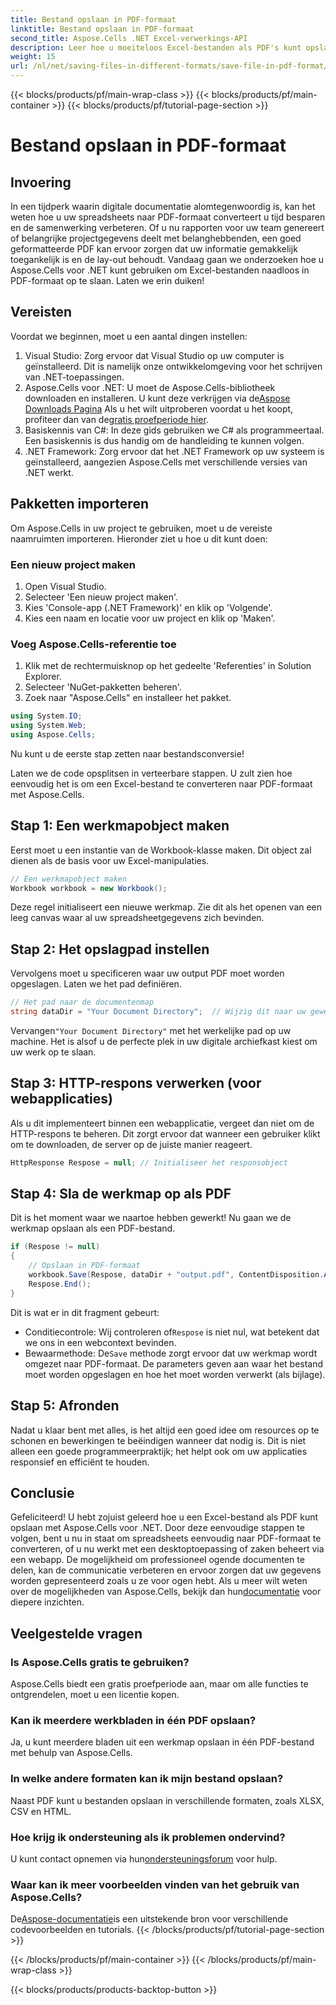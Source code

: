 ```yaml
---
title: Bestand opslaan in PDF-formaat
linktitle: Bestand opslaan in PDF-formaat
second_title: Aspose.Cells .NET Excel-verwerkings-API
description: Leer hoe u moeiteloos Excel-bestanden als PDF's kunt opslaan met Aspose.Cells voor .NET. Eenvoudige stappen en voorbeelden voor eenvoudige implementatie.
weight: 15
url: /nl/net/saving-files-in-different-formats/save-file-in-pdf-format/
---
```


{{< blocks/products/pf/main-wrap-class >}}
{{< blocks/products/pf/main-container >}}
{{< blocks/products/pf/tutorial-page-section >}}

# Bestand opslaan in PDF-formaat

## Invoering
In een tijdperk waarin digitale documentatie alomtegenwoordig is, kan het weten hoe u uw spreadsheets naar PDF-formaat converteert u tijd besparen en de samenwerking verbeteren. Of u nu rapporten voor uw team genereert of belangrijke projectgegevens deelt met belanghebbenden, een goed geformatteerde PDF kan ervoor zorgen dat uw informatie gemakkelijk toegankelijk is en de lay-out behoudt. Vandaag gaan we onderzoeken hoe u Aspose.Cells voor .NET kunt gebruiken om Excel-bestanden naadloos in PDF-formaat op te slaan. Laten we erin duiken!
## Vereisten
Voordat we beginnen, moet u een aantal dingen instellen:
1. Visual Studio: Zorg ervoor dat Visual Studio op uw computer is geïnstalleerd. Dit is namelijk onze ontwikkelomgeving voor het schrijven van .NET-toepassingen.
2.  Aspose.Cells voor .NET: U moet de Aspose.Cells-bibliotheek downloaden en installeren. U kunt deze verkrijgen via de[Aspose Downloads Pagina](https://releases.aspose.com/cells/net/) Als u het wilt uitproberen voordat u het koopt, profiteer dan van de[gratis proefperiode hier](https://releases.aspose.com/).
3. Basiskennis van C#: In deze gids gebruiken we C# als programmeertaal. Een basiskennis is dus handig om de handleiding te kunnen volgen.
4. .NET Framework: Zorg ervoor dat het .NET Framework op uw systeem is geïnstalleerd, aangezien Aspose.Cells met verschillende versies van .NET werkt.
## Pakketten importeren
Om Aspose.Cells in uw project te gebruiken, moet u de vereiste naamruimten importeren. Hieronder ziet u hoe u dit kunt doen:
### Een nieuw project maken
1. Open Visual Studio.
2. Selecteer 'Een nieuw project maken'.
3. Kies 'Console-app (.NET Framework)' en klik op 'Volgende'.
4. Kies een naam en locatie voor uw project en klik op 'Maken'.
### Voeg Aspose.Cells-referentie toe
1. Klik met de rechtermuisknop op het gedeelte 'Referenties' in Solution Explorer.
2. Selecteer 'NuGet-pakketten beheren'.
3. Zoek naar "Aspose.Cells" en installeer het pakket.
```csharp
using System.IO;
using System.Web;
using Aspose.Cells;
```
Nu kunt u de eerste stap zetten naar bestandsconversie!

Laten we de code opsplitsen in verteerbare stappen. U zult zien hoe eenvoudig het is om een Excel-bestand te converteren naar PDF-formaat met Aspose.Cells.
## Stap 1: Een werkmapobject maken
Eerst moet u een instantie van de Workbook-klasse maken. Dit object zal dienen als de basis voor uw Excel-manipulaties.
```csharp
// Een werkmapobject maken
Workbook workbook = new Workbook();
```
Deze regel initialiseert een nieuwe werkmap. Zie dit als het openen van een leeg canvas waar al uw spreadsheetgegevens zich bevinden.
## Stap 2: Het opslagpad instellen
Vervolgens moet u specificeren waar uw output PDF moet worden opgeslagen. Laten we het pad definiëren.
```csharp
// Het pad naar de documentenmap
string dataDir = "Your Document Directory";  // Wijzig dit naar uw gewenste pad
```
 Vervangen`"Your Document Directory"` met het werkelijke pad op uw machine. Het is alsof u de perfecte plek in uw digitale archiefkast kiest om uw werk op te slaan.
## Stap 3: HTTP-respons verwerken (voor webapplicaties)
Als u dit implementeert binnen een webapplicatie, vergeet dan niet om de HTTP-respons te beheren. Dit zorgt ervoor dat wanneer een gebruiker klikt om te downloaden, de server op de juiste manier reageert.
```csharp
HttpResponse Respose = null; // Initialiseer het responsobject
```
## Stap 4: Sla de werkmap op als PDF
Dit is het moment waar we naartoe hebben gewerkt! Nu gaan we de werkmap opslaan als een PDF-bestand.
```csharp
if (Respose != null)
{
    // Opslaan in PDF-formaat
    workbook.Save(Respose, dataDir + "output.pdf", ContentDisposition.Attachment, new PdfSaveOptions());
    Respose.End();
}
```
Dit is wat er in dit fragment gebeurt:
-  Conditiecontrole: Wij controleren of`Respose` is niet nul, wat betekent dat we ons in een webcontext bevinden.
-  Bewaarmethode: De`Save` methode zorgt ervoor dat uw werkmap wordt omgezet naar PDF-formaat. De parameters geven aan waar het bestand moet worden opgeslagen en hoe het moet worden verwerkt (als bijlage).
## Stap 5: Afronden
Nadat u klaar bent met alles, is het altijd een goed idee om resources op te schonen en bewerkingen te beëindigen wanneer dat nodig is. Dit is niet alleen een goede programmeerpraktijk; het helpt ook om uw applicaties responsief en efficiënt te houden.
## Conclusie
Gefeliciteerd! U hebt zojuist geleerd hoe u een Excel-bestand als PDF kunt opslaan met Aspose.Cells voor .NET. Door deze eenvoudige stappen te volgen, bent u nu in staat om spreadsheets eenvoudig naar PDF-formaat te converteren, of u nu werkt met een desktoptoepassing of zaken beheert via een webapp. De mogelijkheid om professioneel ogende documenten te delen, kan de communicatie verbeteren en ervoor zorgen dat uw gegevens worden gepresenteerd zoals u ze voor ogen hebt.
 Als u meer wilt weten over de mogelijkheden van Aspose.Cells, bekijk dan hun[documentatie](https://reference.aspose.com/cells/net/) voor diepere inzichten.
## Veelgestelde vragen
### Is Aspose.Cells gratis te gebruiken?
Aspose.Cells biedt een gratis proefperiode aan, maar om alle functies te ontgrendelen, moet u een licentie kopen.
### Kan ik meerdere werkbladen in één PDF opslaan?
Ja, u kunt meerdere bladen uit een werkmap opslaan in één PDF-bestand met behulp van Aspose.Cells.
### In welke andere formaten kan ik mijn bestand opslaan?
Naast PDF kunt u bestanden opslaan in verschillende formaten, zoals XLSX, CSV en HTML.
### Hoe krijg ik ondersteuning als ik problemen ondervind?
 U kunt contact opnemen via hun[ondersteuningsforum](https://forum.aspose.com/c/cells/9) voor hulp.
### Waar kan ik meer voorbeelden vinden van het gebruik van Aspose.Cells?
 De[Aspose-documentatie](https://reference.aspose.com/cells/net/)is een uitstekende bron voor verschillende codevoorbeelden en tutorials.
{{< /blocks/products/pf/tutorial-page-section >}}

{{< /blocks/products/pf/main-container >}}
{{< /blocks/products/pf/main-wrap-class >}}

{{< blocks/products/products-backtop-button >}}
